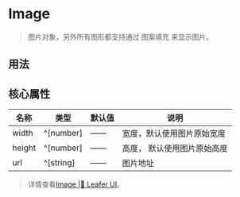 <script setup lang="ts">
import code from './Image.vue?raw'
</script>

# Image
>
> 图片对象，另外所有图形都支持通过 图案填充 来显示图片。
>

## 用法

<Repl :code />

## 核心属性

| 名称 | 类型 | 默认值 | 说明 |
| --- | --- | --- | --- |
| width | ^[number] | —— | 宽度，默认使用图片原始宽度 |
| height | ^[number] | —— | 高度， 默认使用图片原始高度 |
| url | ^[string] | —— | 图片地址 |

> 详情查看[Image |🌿 Leafer UI](https://www.leaferjs.com/ui/guide/display/Image.html)。

<!-- ## 事件

| 名称 | 说明 |
| --- | --- | -->
